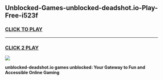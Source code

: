 
## Unblocked-Games-unblocked-deadshot.io-Play-Free-i523f
<h3>
<a href="https://premium76.site?title=unblocked-deadshot.io&ref=20M">CLICK TO PLAY</a></h3>
<hr>

<h3>
<a href="https://premium76.site?title=unblocked-deadshot.io&ref=20M">CLICK 2 PLAY</a>
  
</h3>

<a href="https://premium76.site?title=unblocked-deadshot.io&ref=19M"><img src="https://clearcache.store/games.png"></a>


**unblocked-deadshot.io games unblocked: Your Gateway to Fun and Accessible Online Gaming**
